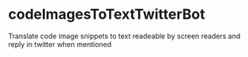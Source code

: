 # codeImagesToTextTwitterBot
Translate code image snippets to text readeable by screen readers and reply in twitter when mentioned
